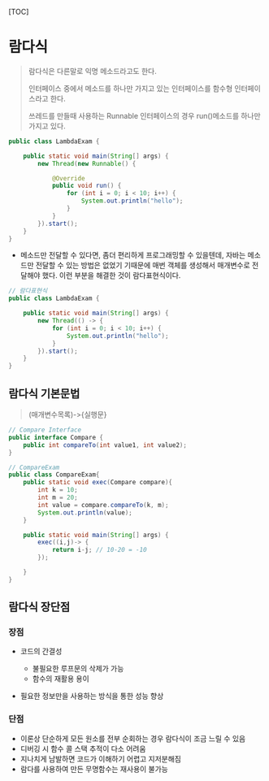 [TOC]



# 람다식

> 람다식은 다른말로 익명 메소드라고도 한다.
>
> 인터페이스 중에서 메소드를 하나만 가지고 있는 인터페이스를 함수형 인터페이스라고 한다.
>
> 쓰레드를 만들때 사용하는 Runnable 인터페이스의 경우 run()메소드를 하나만 가지고 있다.

```java
public class LambdaExam {

    public static void main(String[] args) {
        new Thread(new Runnable() {

            @Override
            public void run() {
                for (int i = 0; i < 10; i++) {
                    System.out.println("hello");
                }
            }
        }).start();
    }
}
```

- 메소드만 전달할 수 있다면, 좀더 편리하게 프로그래밍할 수 있을텐데, 자바는 메소드만 전달할 수 있는 방법은 없었기 기때문에 매번 객체를 생성해서 매개변수로 전달해야 했다. 이런 부분을 해결한 것이 람다표현식이다.

```java
// 람다표현식
public class LambdaExam {

    public static void main(String[] args) {
        new Thread(() -> {
            for (int i = 0; i < 10; i++) {
                System.out.println("hello");
            }
        }).start();
    }
}
```



## 람다식 기본문법

> (매개변수목록)->{실행문}

```java
// Compare Interface
public interface Compare {
    public int compareTo(int value1, int value2);
}
```

```java
// CompareExam
public class CompareExam{
    public static void exec(Compare compare){
        int k = 10;
        int m = 20;
        int value = compare.compareTo(k, m);
        System.out.println(value);
    }

    public static void main(String[] args) {
        exec((i,j)-> {
            return i-j; // 10-20 = -10
        });

    }
}
```



## 람다식 장단점

### **장점**

- 코드의 간결성

  - 불필요한 루프문의 삭제가 가능
  - 함수의 재활용 용이

- 필요한 정보만을 사용하는 방식을 통한 성능 향상

  

### **단점**

- 이론상 단순하게 모든 원소를 전부 순회하는 경우 람다식이 조금 느릴 수 있음
- 디버깅 시 함수 콜 스택 추적이 다소 어려움
- 지나치게 남발하면 코드가 이해하기 어렵고 지저분해짐
- 람다를 사용하여 만든 무명함수는 재사용이 불가능
